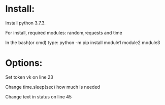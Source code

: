# Install:
Install python 3.7.3. 

For install, required modules: random,requests and time

In the bash(or cmd) type: python -m pip install module1 module2 module3

# Options:
Set token vk on line 23

Change time.sleep(sec) how much is needed

Change text in status on line 45
